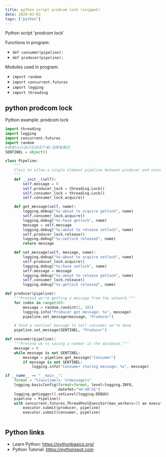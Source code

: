 ```yaml
---
title: python script prodcom lock (snippet)
date: 2020-03-03
tags: ["python"]
---
```

Python script 'prodcom lock'

Functions in program: 
* `def consumer(pipeline):`
* `def producer(pipeline):`

Modules used in program: 
* `import random`
* `import concurrent.futures`
* `import logging`
* `import threading`

## python prodcom lock

Python example: prodcom lock

```python
import threading
import logging
import concurrent.futures
import random
#使用lock自行实现生产者/消费者模式
SENTINEL = object()

class Pipeline:
    """
    Class to allow a single element pipeline between producer and consumer.
    """
    def __init__(self):
        self.message = 0
        self.producer_lock = threading.Lock()
        self.consumer_lock = threading.Lock()
        self.consumer_lock.acquire()

    def get_message(self, name):
        logging.debug("%s:about to acquire getlock", name)
        self.consumer_lock.acquire()
        logging.debug("%s:have getlock", name)
        message = self.message
        logging.debug("%s:about to release setlock", name)
        self.producer_lock.release()
        logging.debug("%s:setlock released", name)
        return message

    def set_message(self, message, name):
        logging.debug("%s:about to acquire setlock", name)
        self.producer_lock.acquire()
        logging.debug("%s:have setlock", name)
        self.message = message
        logging.debug("%s:about to release getlock", name)
        self.consumer_lock.release()
        logging.debug("%s:getlock released", name)

def producer(pipeline):
    """Pretend we're getting a message from the network."""
    for index in range(10):
        message = random.randint(1, 101)
        logging.info("Producer got message: %s", message)
        pipeline.set_message(message, "Producer")

    # Send a sentinel message to tell consumer we're done
    pipeline.set_message(SENTINEL, "Producer")

def consumer(pipeline):
    """Pretend we're saving a number in the database."""
    message = 0
    while message is not SENTINEL:
        message = pipeline.get_message("Consumer")
        if message is not SENTINEL:
            logging.info("Consumer storing message: %s", message)

if __name__ == "__main__":
    format = "%(asctime)s: %(message)s"
    logging.basicConfig(format=format, level=logging.INFO,
                        datefmt="%H:%M:%S")
    logging.getLogger().setLevel(logging.DEBUG)
    pipeline = Pipeline()
    with concurrent.futures.ThreadPoolExecutor(max_workers=2) as executor:
        executor.submit(producer, pipeline)
        executor.submit(consumer, pipeline)



```

## Python links

- Learn Python: https://pythonbasics.org/
- Python Tutorial: https://pythonspot.com
